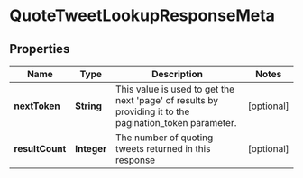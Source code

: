 

# QuoteTweetLookupResponseMeta


## Properties

Name | Type | Description | Notes
------------ | ------------- | ------------- | -------------
**nextToken** | **String** | This value is used to get the next &#39;page&#39; of results by providing it to the pagination_token parameter. |  [optional]
**resultCount** | **Integer** | The number of quoting tweets returned in this response |  [optional]



